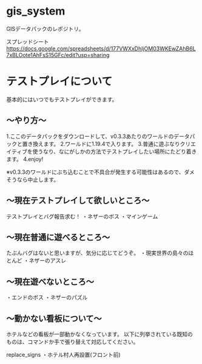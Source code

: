 # gis_system

GISデータパックのレポジトリ。


スプレッドシート
https://docs.google.com/spreadsheets/d/177VWXxDhIjOM03WKEwZAhB6L7xBLOote1AhFsS15GFc/edit?usp=sharing


# テストプレイについて
基本的にはいつでもテストプレイができます。

## ～やり方～
1.ここのデータパックをダウンロードして、v0.3.3あたりのワールドのデータパックと置き換えます。
2.ワールドに1.19.4で入ります。
3.普通に遊ぶなりクリエイティブを使うなり、なにがしかの方法でテストプレイしたい場所にたどり着きます。
4.enjoy!

※v0.3.3のワールドにぶち込むことで不具合が発生する可能性はあるので、ダメそうなら中止します。

## ～現在テストプレイして欲しいところ～
テストプレイとバグ報告求む！
・ネザーのボス
・マインゲーム

## ～現在普通に遊べるところ～
たぶんバグはないと思いますが、気分に応じてどうぞ。
・現実世界の島々のほとんど
・ネザーのアスレ

## ～現在遊べないところ～
・エンドのボス
・ネザーのパズル

## ～動かない看板について～
ホテルなどの看板が一部動かなくなっています。
以下に列挙されている既知のものは、コマンドか手で張り替えて対応してください。

replace_signs
・ホテル村人再設置(フロント前)




